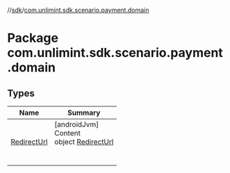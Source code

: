 //[sdk](../../index.md)/[com.unlimint.sdk.scenario.payment.domain](index.md)



# Package com.unlimint.sdk.scenario.payment.domain  


## Types  
  
|  Name |  Summary | 
|---|---|
| <a name="com.unlimint.sdk.scenario.payment.domain/RedirectUrl///PointingToDeclaration/"></a>[RedirectUrl](-redirect-url/index.md)| <a name="com.unlimint.sdk.scenario.payment.domain/RedirectUrl///PointingToDeclaration/"></a>[androidJvm]  <br>Content  <br>object [RedirectUrl](-redirect-url/index.md)  <br><br><br>|

